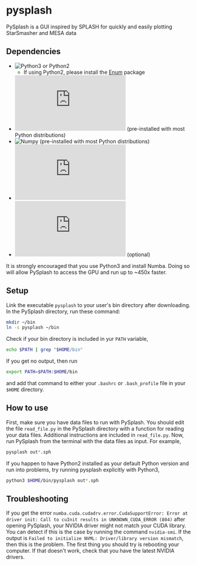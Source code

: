 # pysplash
PySplash is a GUI inspired by SPLASH for quickly and easily plotting StarSmasher and MESA data

## Dependencies
* ![Python3](https://www.python.org/downloads/) or Python2
  * If using Python2, please install the [Enum](https://pypi.org/project/enum34/) package
* ![Tkinter](https://tkdocs.com/tutorial/install.html) (pre-installed with most Python distributions)
* ![Numpy](https://numpy.org/install/) (pre-installed with most Python distributions)
* ![Matplotlib](https://matplotlib.org/stable/users/installing.html)
* ![Numba](https://numba.pydata.org/numba-doc/latest/user/installing.html) (optional)


It is strongly encouraged that you use Python3 and install Numba. Doing so will allow PySplash to access the GPU and run up to ~450x faster.

## Setup
Link the executable `pysplash` to your user's bin directory after downloading. In the PySplash directory, run these command:
```bash
mkdir ~/bin
ln -s pysplash ~/bin
```
Check if your bin directory is included in yur `PATH` variable,
```bash
echo $PATH | grep "$HOME/bin"
```
If you get no output, then run
```bash
export PATH=$PATH:$HOME/bin
```
and add that command to either your `.bashrc` or `.bash_profile` file in your `$HOME` directory.

## How to use
First, make sure you have data files to run with PySplash. You should edit the file `read_file.py` in the PySplash directory with a function for reading your data files. Additional instructions are included in `read_file.py`. Now, run PySplash from the terminal with the data files as input. For example,
```bash
pysplash out*.sph
```

If you happen to have Python2 installed as your default Python version and run into problems, try running pysplash explicitly with Python3,
```bash
python3 $HOME/bin/pysplash out*.sph
```

## Troubleshooting
If you get the error `numba.cuda.cudadrv.error.CudaSupportError: Error at driver init: Call to cuInit results in UNKNOWN_CUDA_ERROR (804)` after opening PySplash, your NVIDIA driver might not match your CUDA library. You can detect if this is the case by running the command `nvidia-smi`. If the output is `Failed to initialize NVML: Driver/library version mismatch`, then this is the problem. The first thing you should try is rebooting your computer. If that doesn't work, check that you have the latest NVIDIA drivers.